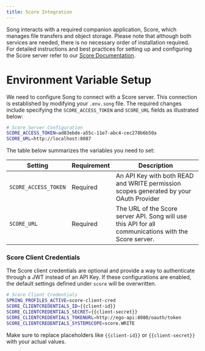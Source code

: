 ```yaml
---
title: Score Integration
---
```


Song interacts with a required companion application, Score, which manages file transfers and object storage. Please note that although both services are needed, there is no necessary order of installation required. For detailed instructions and best practices for setting up and configuring the Score server refer to our [Score Documentation](/documentation/score).

# Environment Variable Setup

We need to configure Song to connect with a Score server. This connection is established by modifying your `.env.song` file. The required changes include specifying the `SCORE_ACCESS_TOKEN` and `SCORE_URL` fields as illustrated below:

```bash
# Score Server Configuration
SCORE_ACCESS_TOKEN=ad83ebde-a55c-11e7-abc4-cec278b6b50a
SCORE_URL=http://localhost:8087
```
The table below summarizes the variables you need to set:

| Setting | Requirement | Description                                                                                          |
|--------|-----------|----------|
| `SCORE_ACCESS_TOKEN`  | Required  | An API Key with both READ and WRITE permission scopes generated by your OAuth Provider |
| `SCORE_URL`| Required | 	The URL of the Score server API. Song will use this API for all communications with the Score server. |

### Score Client Credentials

<!--Clarification needed-->

The Score client credentials are optional and provide a way to authenticate through a JWT instead of an API Key. If these configurations are enabled, the default settings defined under `score` will be overwritten.

```bash
# Score Client Credentials
SPRING_PROFILES_ACTIVE=score-client-cred
SCORE_CLIENTCREDENTIALS_ID={{client-id}}
SCORE_CLIENTCREDENTIALS_SECRET={{client-secret}}
SCORE_CLIENTCREDENTIALS_TOKENURL=http://ego-api:8080/oauth/token
SCORE_CLIENTCREDENTIALS_SYSTEMSCOPE=score.WRITE
```

Make sure to replace placeholders like `{{client-id}}` or `{{client-secret}}` with your actual values.
